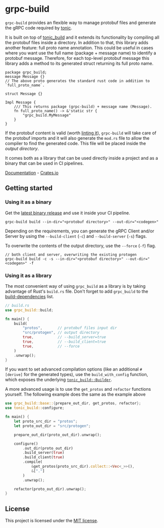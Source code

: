 # grpc-build

`grpc-build` provides an flexible way to manage protobuf files and generate the gRPC code required by [tonic](https://github.com/hyperium/tonic).

It is built on top of [tonic_build](https://github.com/hyperium/tonic/tree/master/tonic-build) and it extends its functionality by compiling all the protobuf files inside a directory.
In addition to that, this library adds another feature: full proto name annotation.
This could be useful in cases where you want use the full name (package + message name) to identify a protobuf message.
Therefore, for each top-level protobuf message this library adds a method to its generated struct returning its full proto name.

```
package grpc_build;
message Message {}
// The above proto generates the standard rust code in addition to `full_proto_name`.

struct Message {}

Impl Message {
    /// This returns package (grpc-build) + message name (Message).
    fn full_proto_name() -> &'static str {
        "grpc_build.MyMessage"
    }
}

```


If the protobuf content is valid (worth [linting it](https://buf.build/docs/tour-4)), `grpc-build` will take care of the protobuf imports and it will also generate the `mod.rs` file to allow the compiler to find the generated code. This file will be placed inside the *output directory*.

It comes both as a library that can be used directly inside a project and as a binary that can be used in CI pipelines.

[Documentation](https://docs.rs/grpc-build) - [Crates.io](https://crates.io/crates/grpc-build)

## Getting started

### Using it as a binary
Get the [latest binary release](https://github.com/stefandanaita/grpc-build/releases) and use it inside your CI pipeline.

```
grpc-build build --in-dir="<protobuf directory>" --out-dir="<codegen>"
```

Depending on the requirements, you can generate the gRPC Client and/or Server by using the `--build-client` (`-c`) and `--build-server` (`-s`) flags.

To overwrite the contents of the output directory, use the `--force` (`-f`) flag.

```
// both client and server, overwriting the existing protogen
grpc-build build -c -s --in-dir="<protobuf directory>" --out-dir="<codegen>" -f
```

### Using it as a library

The most convenient way of using `grpc_build` as a library is by taking advantage of Rust's `build.rs` file. Don't forget to add `grpc_build` to the [build-dependencies](https://doc.rust-lang.org/cargo/reference/specifying-dependencies.html#build-dependencies) list.

```rust
// build.rs
use grpc_build::build;

fn main() {
    build(
        "protos",       // protobuf files input dir
        "src/protogen", // output directory
        true,           // --build_server=true
        true,           // --build_client=true
        true,           // --force
    )
    .unwrap();
}
```

If you want to set advanced compilation options (like an additional `#[derive]` for the generated types), use the `build_with_config` function, which exposes the underlying [`tonic_build::Builder`](https://docs.rs/tonic-build/0.5.0/tonic_build/struct.Builder.html).

A more advanced usage is to use the `get_protos` and `refactor` functions yourself. The following example does the same as the example above

```rust
use grpc_build::base::{prepare_out_dir, get_protos, refactor};
use tonic_build::configure;

fn main() {
    let proto_src_dir = "protos";
    let proto_out_dir = "src/protogen";

    prepare_out_dir(proto_out_dir).unwrap();

    configure()
        .out_dir(proto_out_dir)
        .build_server(true)
        .build_client(true)
        .compile(
            &get_protos(proto_src_dir).collect::<Vec<_>>(),
            &["."]
        )
        .unwrap();

    refactor(proto_out_dir).unwrap();
}
```

## License
This project is licensed under the [MIT license](https://github.com/stefandanaita/grpc-build/blob/master/LICENSE).

